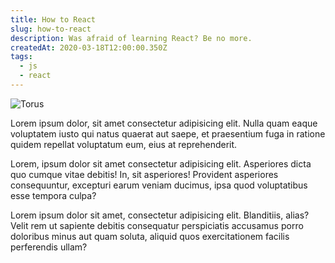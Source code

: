```yaml
---
title: How to React
slug: how-to-react
description: Was afraid of learning React? Be no more.
createdAt: 2020-03-18T12:00:00.350Z
tags:
  - js
  - react
---
```


![Torus](torus.png)

Lorem ipsum dolor, sit amet consectetur adipisicing elit. Nulla quam eaque voluptatem iusto qui natus quaerat aut saepe, et praesentium fuga in ratione quidem repellat voluptatum eum, eius at reprehenderit.

Lorem, ipsum dolor sit amet consectetur adipisicing elit. Asperiores dicta quo cumque vitae debitis! In, sit asperiores! Provident asperiores consequuntur, excepturi earum veniam ducimus, ipsa quod voluptatibus esse tempora culpa?

Lorem ipsum dolor sit amet, consectetur adipisicing elit. Blanditiis, alias? Velit rem ut sapiente debitis consequatur perspiciatis accusamus porro doloribus minus aut quam soluta, aliquid quos exercitationem facilis perferendis ullam?
